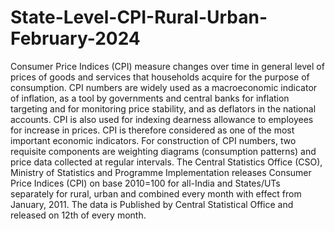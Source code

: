 # State-Level-CPI-Rural-Urban-February-2024
Consumer Price Indices (CPI) measure changes over time in general level of prices of goods and services that households acquire for the purpose of consumption. CPI numbers are widely used as a macroeconomic indicator of inflation, as a tool by governments and central banks for inflation targeting and for monitoring price stability, and as deflators in the national accounts. CPI is also used for indexing dearness allowance to employees for increase in prices. CPI is therefore considered as one of the most important economic indicators. For construction of CPI numbers, two requisite components are weighting diagrams (consumption patterns) and price data collected at regular intervals. The Central Statistics Office (CSO), Ministry of Statistics and Programme Implementation releases Consumer Price Indices (CPI) on base 2010=100 for all-India and States/UTs separately for rural, urban and combined every month with effect from January, 2011. The data is Published by Central Statistical Office and released on 12th of every month.
